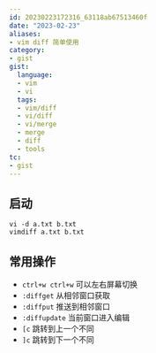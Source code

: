 ```yaml
---
id: 20230223172316_63118ab67513460f
date: "2023-02-23"
aliases:
- vim diff 简单使用
category:
- gist
gist:
  language:
  - vim
  - vi
  tags:
  - vim/diff
  - vi/diff
  - vi/merge
  - merge
  - diff
  - tools
tc:
- gist
---
```


## 启动
```
vi -d a.txt b.txt
vimdiff a.txt b.txt
```

## 常用操作

- `ctrl+w ctrl+w` 可以左右屏幕切换
- `:diffget` 从相邻窗口获取
- `:diffput` 推送到相邻窗口
- `:diffupdate` 当前窗口进入编辑
- `[c` 跳转到上一个不同
- `]c` 跳转到下一个不同